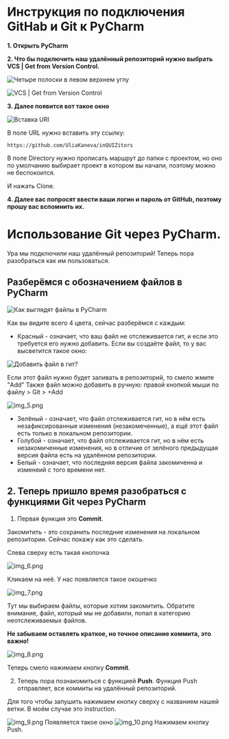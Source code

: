 # Инструкция по подключения GitHab и Git к PyCharm

**1. Открыть PyCharm**

**2. Что бы подключить наш удалённый репозиторий нужно выбрать VCS | Get from Version Control.**

![Четыре полоски в левом верхнем углу](img.png)

![VCS | Get from Version Control](img_1.png)

**3. Далее появится вот такое окно**

![Вставка URI](img_2.png)

В поле URL нужно вставить эту ссылку:

```
https://github.com/UliaKaneva/inQUIZitors
```

В поле Directory нужно прописать маршрут до папки с проектом, но оно по умолчанию выбирает проект в котором вы начали,
поэтому можно не беспокоится.

И нажать Clone.

**4. Далее вас попросят ввести ваши логин и пароль от GitHub, поэтому прошу вас вспомнить их.**

# Использование Git через PyCharm.
Ура мы подключили наш удалённый репозиторий! Теперь пора разобраться как им пользоваться.

## Разберёмся с обозначением файлов в PyCharm
![Как выглядят файлы в PyCharm](img_4.png)

Как вы видите всего 4 цвета, сейчас разберёмся с каждым:

* Красный - означает, что ваш файл не отслеживается гит, и если это требуется его нужно добавить. Если вы создаёте файл,
то у вас высветится такое окно:

![Добавить файл в гит?](img_3.png)

Если этот файл нужно будет заливать в репозиторий, то смело жмите "Add"
Также файл можно добавить в ручную: правой кнопкой мыши по файлу > Git > +Add

![img_5.png](img_5.png)

* Зелёный - означает, что файл отслеживается гит, но в нём есть незафиксированные изменения (незакомеченные), а ещё
этот файл есть только в локальном репозитории.
* Голубой - означает, что файл отслеживается гит, но в нём есть незакомиченные изменения, но в отличие от зелёного
предыдущая версия файла есть на удалённом репозитории.
* Белый - означает, что последняя версия файла закомиченна и изменеий с того времени нет.

## 2. Теперь пришло время разобраться с функциями Git через PyCharm
1. Первая функция это **Commit**.

Закомитить - это сохранить последние изменения на локальном репозитории. Сейчас покажу как это сделать.

Слева сверху есть такая кнопочка 

![img_6.png](img_6.png)

Кликаем на неё. У нас появляется такое окошечко

![img_7.png](img_7.png) 

Тут мы выбираем файлы, которые хотим закомитить. Обратите внимание, файл, который мы не добавили, попал в категорию
неотслеживаемых файлов.

**Не забываем оставлять краткое, но точное описание коммита, это важно!**

![img_8.png](img_8.png)

Теперь смело нажимаем кнопку **Commit**.

2. Теперь пора познакомиться с функцией **Push**.
Функция Push отправляет, все коммиты на удалённый репозиторий.

Для того чтобы запушить нажимаем кнопку сверху с названием нашей ветки. В моём случае это instruction.

![img_9.png](img_9.png)
Появляется такое окно 
![img_10.png](img_10.png)
Нажимаем кнопку Push.
